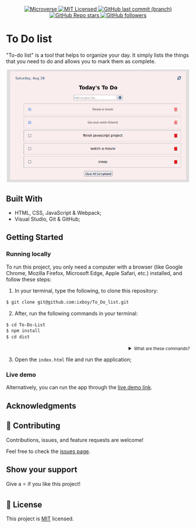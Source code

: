 <p align="center">
  <a href="https://www.microverse.org/">
    <img alt="Microverse" src="https://img.shields.io/badge/-Microverse-blueviolet?style=flat-square">
  </a>
  <a href="https://github.com/ixboy/To_Do_list/tree/main/LICENSE">
    <img alt="MIT Licensed" src="https://img.shields.io/github/license/ixboy/To_Do_list?style=flat-square">
  </a>
  <a href="https://github.com/ixboy/To_Do_list">
    <img alt="GitHub last commit (branch)" src="https://img.shields.io/github/last-commit/ixboy/To_Do_list/main?color=blue&style=flat-square">
  </a>
  <a href="https://github.com/ixboy/To_Do_list">
    <img alt="GitHub Repo stars" src="https://img.shields.io/github/stars/ixboy/To_Do_list?color=pink&label=%E2%98%85%20stars%20&style=flat-square">
  </a>
  <a href="https://github.com/ixboy">
    <img alt="GitHub followers" src="https://img.shields.io/github/followers/ixboy?color=yellow&logo=github&style=flat-square">
  </a>
</p>

# To Do list

"To-do list" is a tool that helps to organize your day. It simply lists the things that you need to do and allows you to mark them as complete.

<p align="center">
    <img alt="Screenshot" src="./src/imgs/screenshot.png" width="500">
</p>

## Built With

- HTML, CSS, JavaScript & Webpack;
- Visual Studio, Git & GitHub;

## Getting Started

### Running locally
To run this project, you only need a computer with a browser (like Google Chrome, Mozilla Firefox, Microsoft Edge, Apple Safari, etc.) installed, and follow these steps:

1. In your terminal, type the following, to clone this repository:

```sh
$ git clone git@github.com:ixboy/To_Do_list.git
```

2. After, run the following commands in your terminal:

```sh
$ cd To-Do-List
$ npm install
$ cd dist
```
<details align="right">
<summary><small>What are these commands?</summary>
- the `$ cd` command is used to move to different folders. <br>
- while `$ npm run build` is used to compile the aplication files.</small>
</details>

3. Open the `index.html` file and run the application;

### Live demo
Alternatively, you can run the app through the [live demo link]().



## Acknowledgments



## 🤝 Contributing

Contributions, issues, and feature requests are welcome!

Feel free to check the [issues page]().

## Show your support

Give a ⭐️ if you like this project!

## 📝 License

This project is [MIT](./LICENSE) licensed.

